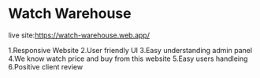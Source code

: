 # Watch Warehouse
live site:https://watch-warehouse.web.app/

1.Responsive Website
2.User friendly UI
3.Easy understanding admin panel
4.We know watch price and buy from this website
5.Easy users handleing
6.Positive client review